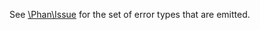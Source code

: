 See [\Phan\Issue](https://github.com/etsy/phan/blob/master/src/Phan/Issue.php) for the set of error types that are emitted.